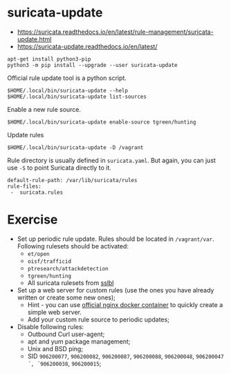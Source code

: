 # suricata-update

 * https://suricata.readthedocs.io/en/latest/rule-management/suricata-update.html
 * https://suricata-update.readthedocs.io/en/latest/

```
apt-get install python3-pip
python3 -m pip install --upgrade --user suricata-update
```

Official rule update tool is a python script.

```
$HOME/.local/bin/suricata-update --help
$HOME/.local/bin/suricata-update list-sources
```

Enable a new rule source.

```
$HOME/.local/bin/suricata-update enable-source tgreen/hunting
```

Update rules

```
$HOME/.local/bin/suricata-update -D /vagrant
```

Rule directory is usually defined in `suricata.yaml`. But again, you can just use `-S` to point Suricata directly to it.

```
default-rule-path: /var/lib/suricata/rules
rule-files:
 -  suricata.rules
```

# Exercise

* Set up periodic rule update. Rules should be located in `/vagrant/var`. Following rulesets should be activated:
  * `et/open`
  * `oisf/trafficid`
  * `ptresearch/attackdetection`
  * `tgreen/hunting`
  * All suricata rulesets from [sslbl](https://sslbl.abuse.ch/blacklist/)
* Set up a web server for custom rules (use the ones you have already written or create some new ones);
  * Hint - you can use [official nginx docker container](https://hub.docker.com/_/nginx) to quickly create a simple web server.
  * Add your custom rule source to periodic updates;
* Disable following rules:
  * Outbound Curl user-agent;
  * apt and yum package management;
  * Unix and BSD ping;
  * SID `906200077`, `906200082`, `906200087`, `906200088`, `906200048`, `906200047´, ´906200038`, `906200015`;
